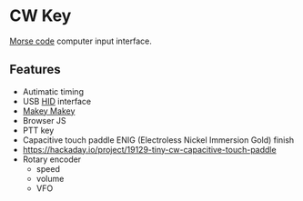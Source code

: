 # CW Key

[Morse code](https://en.wikipedia.org/wiki/Morse_code) computer input interface.

## Features

  * Autimatic timing
  * USB [HID](https://en.wikipedia.org/wiki/USB_human_interface_device_class) interface
  * [Makey Makey](https://github.com/sparkfun/MaKeyMaKey)
  * Browser JS
  * PTT key
  * Capacitive touch paddle ENIG (Electroless Nickel Immersion Gold) finish
  * https://hackaday.io/project/19129-tiny-cw-capacitive-touch-paddle
  * Rotary encoder
    - speed
    - volume
    - VFO

